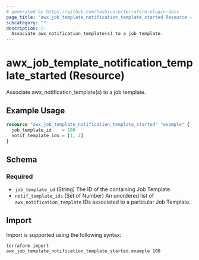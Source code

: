 ```yaml
---
# generated by https://github.com/hashicorp/terraform-plugin-docs
page_title: "awx_job_template_notification_template_started Resource - awx"
subcategory: ""
description: |-
  Associate awx_notification_template(s) to a job template.
---
```


# awx_job_template_notification_template_started (Resource)

Associate awx_notification_template(s) to a job template.

## Example Usage

```terraform
resource "awx_job_template_notification_template_started" "example" {
  job_template_id    = 100
  notif_template_ids = [1, 2]
}
```

<!-- schema generated by tfplugindocs -->
## Schema

### Required

- `job_template_id` (String) The ID of the containing Job Template.
- `notif_template_ids` (Set of Number) An unordered list of `awx_notification_template` IDs associated to a particular Job Template.

## Import

Import is supported using the following syntax:

```shell
terraform import awx_job_template_notification_template_started.example 100
```
